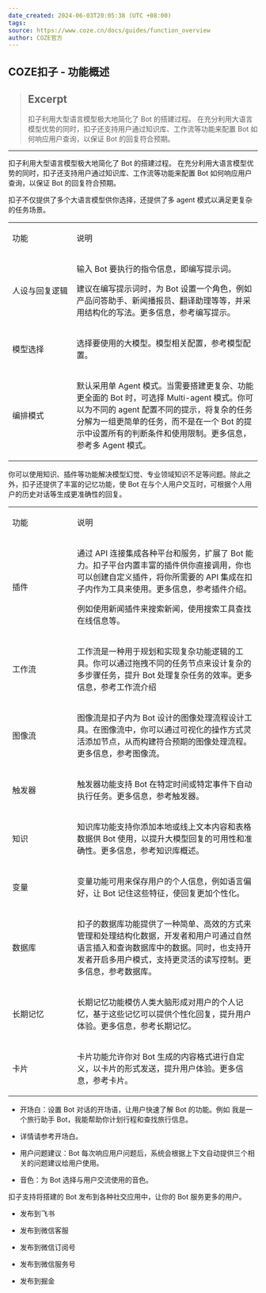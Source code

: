 ```yaml
---
date_created: 2024-06-03T20:05:38 (UTC +08:00)
tags: 
source: https://www.coze.cn/docs/guides/function_overview
author: COZE官方
---
```


## COZE扣子 - 功能概述

> ## Excerpt
> 扣子利用大型语言模型极大地简化了 Bot 的搭建过程。 在充分利用大语言模型优势的同时，扣子还支持用户通过知识库、工作流等功能来配置 Bot 如何响应用户查询，以保证 Bot 的回复符合预期。

---
扣子利用大型语言模型极大地简化了 Bot 的搭建过程。 在充分利用大语言模型优势的同时，扣子还支持用户通过知识库、工作流等功能来配置 Bot 如何响应用户查询，以保证 Bot 的回复符合预期。

扣子不仅提供了多个大语言模型供你选择，还提供了多 agent 模式以满足更复杂的任务场景。



<table data-ace-table-col-widths="161;472"><colgroup><col width="161"><col width="472"></colgroup><tbody><tr><td contenteditable="false"><div data-node="true" data-zone-id="xr110d8un8zca323kpr6gmo1y4y5esb23ohxc1emnr2lrabgktp8i8zmerv1n0o5jfurwi" data-zone-container="*" data-slate-editor="true" data-ace-inner-zone-content-wrapper-zone-id="xr110d8un8zca323kpr6gmo1y4y5esb23ohxc1emnr2lrabgktp8i8zmerv1n0o5jfurwi" contenteditable="false"><p><span data-leaf="true"><span data-string="true">功能</span></span><span data-leaf="true"><span data-string="true" data-enter="true"></span></span></p></div></td><td contenteditable="false"><div data-node="true" data-zone-id="xr110d8un8zca323kpr6gmo1y4y5esb23ohxc1if0grhyv3ol8ou2f3i73n1de8cmhsyac" data-zone-container="*" data-slate-editor="true" data-ace-inner-zone-content-wrapper-zone-id="xr110d8un8zca323kpr6gmo1y4y5esb23ohxc1if0grhyv3ol8ou2f3i73n1de8cmhsyac" contenteditable="false"><p><span data-leaf="true"><span data-string="true">说明</span></span><span data-leaf="true"><span data-string="true" data-enter="true"></span></span></p></div></td></tr><tr><td contenteditable="false"><div data-node="true" data-zone-id="xr1ffigd7iig6k6uoensqyo7g6h88wyhzqdxc1emnr2lrabgktp8i8zmerv1n0o5jfurwi" data-zone-container="*" data-slate-editor="true" data-ace-inner-zone-content-wrapper-zone-id="xr1ffigd7iig6k6uoensqyo7g6h88wyhzqdxc1emnr2lrabgktp8i8zmerv1n0o5jfurwi" contenteditable="false"><p><span data-leaf="true"><span data-string="true">人设与回复逻辑</span></span><span data-leaf="true"><span data-string="true" data-enter="true"></span></span></p></div></td><td contenteditable="false"><div data-zone-id="xr1ffigd7iig6k6uoensqyo7g6h88wyhzqdxc1if0grhyv3ol8ou2f3i73n1de8cmhsyac" data-zone-container="*" data-slate-editor="true" data-ace-inner-zone-content-wrapper-zone-id="xr1ffigd7iig6k6uoensqyo7g6h88wyhzqdxc1if0grhyv3ol8ou2f3i73n1de8cmhsyac" contenteditable="false"><div data-node="true"><p><span data-leaf="true"><span data-string="true">输入 Bot 要执行的指令信息，即编写提示词。</span></span><span data-leaf="true"><span data-string="true" data-enter="true"></span></span></p></div><div data-node="true"><p><span data-leaf="true"><span data-string="true">建议在编写提示词时，为 Bot 设置一个角色，例如产品问答助手、新闻播报员、翻译助理等等，并采用结构化的写法。更多信息，参考</span></span><span data-leaf="true"><span data-rect-container="true"><span data-zero-space="true"></span><span data-fake-text=" " contenteditable="false"><span id="717e7e16-ec7e-4c53-8824-c46327d499e2" title="https://www.coze.cn/docs/guides/prompt"><span>编写提示</span></span></span></span></span><span data-leaf="true"><span data-string="true">。</span></span><span data-leaf="true"><span data-string="true" data-enter="true"></span></span></p></div></div></td></tr><tr><td contenteditable="false"><div data-node="true" data-zone-id="xr1un6sdsv8bp5p34vrmbjjnjo6dg62bpldxc1emnr2lrabgktp8i8zmerv1n0o5jfurwi" data-zone-container="*" data-slate-editor="true" data-ace-inner-zone-content-wrapper-zone-id="xr1un6sdsv8bp5p34vrmbjjnjo6dg62bpldxc1emnr2lrabgktp8i8zmerv1n0o5jfurwi" contenteditable="false"><p><span data-leaf="true"><span data-string="true">模型选择</span></span><span data-leaf="true"><span data-string="true" data-enter="true"></span></span></p></div></td><td contenteditable="false"><div data-node="true" data-zone-id="xr1un6sdsv8bp5p34vrmbjjnjo6dg62bpldxc1if0grhyv3ol8ou2f3i73n1de8cmhsyac" data-zone-container="*" data-slate-editor="true" data-ace-inner-zone-content-wrapper-zone-id="xr1un6sdsv8bp5p34vrmbjjnjo6dg62bpldxc1if0grhyv3ol8ou2f3i73n1de8cmhsyac" contenteditable="false"><p><span data-leaf="true"><span data-string="true">选择要使用的大模型。模型相关配置，参考</span></span><span data-leaf="true"><span data-rect-container="true"><span data-zero-space="true"></span><span data-fake-text=" " contenteditable="false"><span id="3b5cdee9-2b02-452c-9c59-7bf6109855ca" title="https://www.coze.cn/docs/guides/llm"><span>模型配置</span></span></span></span></span><span data-leaf="true"><span data-string="true">。</span></span><span data-leaf="true"><span data-string="true" data-enter="true"></span></span></p></div></td></tr><tr><td contenteditable="false"><div data-node="true" data-zone-id="xr14iuytyuvo5sy85v069naldleqz86fadnxc1emnr2lrabgktp8i8zmerv1n0o5jfurwi" data-zone-container="*" data-slate-editor="true" data-ace-inner-zone-content-wrapper-zone-id="xr14iuytyuvo5sy85v069naldleqz86fadnxc1emnr2lrabgktp8i8zmerv1n0o5jfurwi" contenteditable="false"><p><span data-leaf="true"><span data-string="true">编排模式</span></span><span data-leaf="true"><span data-string="true" data-enter="true"></span></span></p></div></td><td contenteditable="false"><div data-node="true" data-zone-id="xr14iuytyuvo5sy85v069naldleqz86fadnxc1if0grhyv3ol8ou2f3i73n1de8cmhsyac" data-zone-container="*" data-slate-editor="true" data-ace-inner-zone-content-wrapper-zone-id="xr14iuytyuvo5sy85v069naldleqz86fadnxc1if0grhyv3ol8ou2f3i73n1de8cmhsyac" contenteditable="false"><p><span data-leaf="true"><span data-string="true">默认采用单 Agent 模式。当需要搭建更复杂、功能更全面的 Bot 时，可选择 Multi-agent 模式。你可以为不同的 agent 配置不同的提示，将复杂的任务分解为一组更简单的任务，而不是在一个 Bot 的提示中设置所有的判断条件和使用限制。更多信息，参考</span></span><span data-leaf="true"><span data-rect-container="true"><span data-zero-space="true"></span><span data-fake-text=" " contenteditable="false"><span id="c1ac6646-77fa-4e1f-9894-275de7836fee" title="https://www.coze.cn/docs/guides/multiagent"><span>多 Agent 模式</span></span></span></span></span><span data-leaf="true"><span data-string="true">。</span></span><span data-leaf="true"><span data-string="true" data-enter="true"></span></span></p></div></td></tr></tbody></table>



你可以使用知识、插件等功能解决模型幻觉、专业领域知识不足等问题。除此之外，扣子还提供了丰富的记忆功能，使 Bot 在与个人用户交互时，可根据个人用户的历史对话等生成更准确性的回复。



<table data-ace-table-col-widths="161;472"><colgroup><col width="161"><col width="472"></colgroup><tbody><tr><td contenteditable="false"><div data-node="true" data-zone-id="xr1gpr8ypmr69smecett27j8wpu5ebsjif7xc14davn28vaa56k2v4i1r0paajjkw80zll" data-zone-container="*" data-slate-editor="true" data-ace-inner-zone-content-wrapper-zone-id="xr1gpr8ypmr69smecett27j8wpu5ebsjif7xc14davn28vaa56k2v4i1r0paajjkw80zll" contenteditable="false"><p><span data-leaf="true"><span data-string="true">功能</span></span><span data-leaf="true"><span data-string="true" data-enter="true"></span></span></p></div></td><td contenteditable="false"><div data-node="true" data-zone-id="xr1gpr8ypmr69smecett27j8wpu5ebsjif7xc1178ynmmkqb7ra854fnwy6s6kq7qmeve3" data-zone-container="*" data-slate-editor="true" data-ace-inner-zone-content-wrapper-zone-id="xr1gpr8ypmr69smecett27j8wpu5ebsjif7xc1178ynmmkqb7ra854fnwy6s6kq7qmeve3" contenteditable="false"><p><span data-leaf="true"><span data-string="true">说明</span></span><span data-leaf="true"><span data-string="true" data-enter="true"></span></span></p></div></td></tr><tr><td contenteditable="false"><div data-node="true" data-zone-id="xr1duibo5w6cya6w59k0ibg412d8ifacdcsxc14davn28vaa56k2v4i1r0paajjkw80zll" data-zone-container="*" data-slate-editor="true" data-ace-inner-zone-content-wrapper-zone-id="xr1duibo5w6cya6w59k0ibg412d8ifacdcsxc14davn28vaa56k2v4i1r0paajjkw80zll" contenteditable="false"><p><span data-leaf="true"><span data-string="true">插件</span></span><span data-leaf="true"><span data-string="true" data-enter="true"></span></span></p></div></td><td contenteditable="false"><div data-zone-id="xr1duibo5w6cya6w59k0ibg412d8ifacdcsxc1178ynmmkqb7ra854fnwy6s6kq7qmeve3" data-zone-container="*" data-slate-editor="true" data-ace-inner-zone-content-wrapper-zone-id="xr1duibo5w6cya6w59k0ibg412d8ifacdcsxc1178ynmmkqb7ra854fnwy6s6kq7qmeve3" contenteditable="false"><div data-node="true"><p><span data-leaf="true"><span data-string="true">通过 API 连接集成各种平台和服务，扩展了 Bot 能力。扣子平台内置丰富的插件供你直接调用，你也可以创建自定义插件，将你所需要的 API 集成在扣子内作为工具来使用。更多信息，参考</span></span><span data-leaf="true"><span data-rect-container="true"><span data-zero-space="true"></span><span data-fake-text=" " contenteditable="false"><span id="99dee372-7a81-45a8-9cb1-3dbe8d347c03" title="https://www.coze.cn/docs/guides/create_plugin"><span>插件介绍</span></span></span></span></span><span data-leaf="true"><span data-string="true">。</span></span><span data-leaf="true"><span data-string="true" data-enter="true"></span></span></p></div><div data-node="true"><p><span data-leaf="true"><span data-string="true">例如使用新闻插件来搜索新闻，使用搜索工具查找在线信息等。</span></span><span data-leaf="true"><span data-string="true" data-enter="true"></span></span></p></div></div></td></tr><tr><td contenteditable="false"><div data-node="true" data-zone-id="xr1kwv1z5rysq40ssk7muqn4ojhpog8vd6axc14davn28vaa56k2v4i1r0paajjkw80zll" data-zone-container="*" data-slate-editor="true" data-ace-inner-zone-content-wrapper-zone-id="xr1kwv1z5rysq40ssk7muqn4ojhpog8vd6axc14davn28vaa56k2v4i1r0paajjkw80zll" contenteditable="false"><p><span data-leaf="true"><span data-string="true">工作流</span></span><span data-leaf="true"><span data-string="true" data-enter="true"></span></span></p></div></td><td contenteditable="false"><div data-node="true" data-zone-id="xr1kwv1z5rysq40ssk7muqn4ojhpog8vd6axc1178ynmmkqb7ra854fnwy6s6kq7qmeve3" data-zone-container="*" data-slate-editor="true" data-ace-inner-zone-content-wrapper-zone-id="xr1kwv1z5rysq40ssk7muqn4ojhpog8vd6axc1178ynmmkqb7ra854fnwy6s6kq7qmeve3" contenteditable="false"><p><span data-leaf="true"><span data-string="true">工作流是一种用于规划和实现复杂功能逻辑的工具。你可以通过拖拽不同的任务节点来设计复杂的多步骤任务，提升 Bot 处理复杂任务的效率。更多信息，参考</span></span><span data-leaf="true"><span data-rect-container="true"><span data-zero-space="true"></span><span data-fake-text=" " contenteditable="false"><span id="a705a0f2-2d2b-4c48-abdf-dbc1270c2d92" title="https://www.coze.cn/docs/guides/workflow"><span>工作流介绍</span></span></span></span></span><span data-leaf="true"><span data-string="true" data-enter="true"></span></span></p></div></td></tr><tr><td contenteditable="false"><div data-node="true" data-zone-id="xr1o524rubr0tj521s49n9frpbiqg0yw542xc14davn28vaa56k2v4i1r0paajjkw80zll" data-zone-container="*" data-slate-editor="true" data-ace-inner-zone-content-wrapper-zone-id="xr1o524rubr0tj521s49n9frpbiqg0yw542xc14davn28vaa56k2v4i1r0paajjkw80zll" contenteditable="false"><p><span data-leaf="true"><span data-string="true">图像流</span></span><span data-leaf="true"><span data-string="true" data-enter="true"></span></span></p></div></td><td contenteditable="false"><div data-node="true" data-zone-id="xr1o524rubr0tj521s49n9frpbiqg0yw542xc1178ynmmkqb7ra854fnwy6s6kq7qmeve3" data-zone-container="*" data-slate-editor="true" data-ace-inner-zone-content-wrapper-zone-id="xr1o524rubr0tj521s49n9frpbiqg0yw542xc1178ynmmkqb7ra854fnwy6s6kq7qmeve3" contenteditable="false"><p><span data-leaf="true"><span data-string="true">图像流是扣子内为 Bot 设计的图像处理流程设计工具。在图像流中，你可以通过可视化的操作方式灵活添加节点，从而构建符合预期的图像处理流程。更多信息，参考</span></span><span data-leaf="true"><span data-rect-container="true"><span data-zero-space="true"></span><span data-fake-text=" " contenteditable="false"><span id="bc7332c9-049f-4aa0-aebf-557051bfee42" title="https://www.coze.cn/docs/guides/n1j2h6zx"><span>图像流</span></span></span></span></span><span data-leaf="true"><span data-string="true">。</span></span><span data-leaf="true"><span data-string="true" data-enter="true"></span></span></p></div></td></tr><tr><td contenteditable="false"><div data-node="true" data-zone-id="xr12bqrdwozamgc24khblv29v0ysb28or8jxc14davn28vaa56k2v4i1r0paajjkw80zll" data-zone-container="*" data-slate-editor="true" data-ace-inner-zone-content-wrapper-zone-id="xr12bqrdwozamgc24khblv29v0ysb28or8jxc14davn28vaa56k2v4i1r0paajjkw80zll" contenteditable="false"><p><span data-leaf="true"><span data-string="true">触发器</span></span><span data-leaf="true"><span data-string="true" data-enter="true"></span></span></p></div></td><td contenteditable="false"><div data-node="true" data-zone-id="xr12bqrdwozamgc24khblv29v0ysb28or8jxc1178ynmmkqb7ra854fnwy6s6kq7qmeve3" data-zone-container="*" data-slate-editor="true" data-ace-inner-zone-content-wrapper-zone-id="xr12bqrdwozamgc24khblv29v0ysb28or8jxc1178ynmmkqb7ra854fnwy6s6kq7qmeve3" contenteditable="false"><p><span data-leaf="true"><span data-string="true">触发器功能支持 Bot 在特定时间或特定事件下自动执行任务。更多信息，参考</span></span><span data-leaf="true"><span data-rect-container="true"><span data-zero-space="true"></span><span data-fake-text=" " contenteditable="false"><span id="8d5f13c4-3558-4d93-bb65-66fbcee57045" title="https://www.coze.cn/docs/guides/task"><span>触发器</span></span></span></span></span><span data-leaf="true"><span data-string="true">。</span></span><span data-leaf="true"><span data-string="true" data-enter="true"></span></span></p></div></td></tr><tr><td contenteditable="false"><div data-node="true" data-zone-id="xr1uaeheljptp4ey7ebh3zyn74dsaioljulxc14davn28vaa56k2v4i1r0paajjkw80zll" data-zone-container="*" data-slate-editor="true" data-ace-inner-zone-content-wrapper-zone-id="xr1uaeheljptp4ey7ebh3zyn74dsaioljulxc14davn28vaa56k2v4i1r0paajjkw80zll" contenteditable="false"><p><span data-leaf="true"><span data-string="true">知识</span></span><span data-leaf="true"><span data-string="true" data-enter="true"></span></span></p></div></td><td contenteditable="false"><div data-node="true" data-zone-id="xr1uaeheljptp4ey7ebh3zyn74dsaioljulxc1178ynmmkqb7ra854fnwy6s6kq7qmeve3" data-zone-container="*" data-slate-editor="true" data-ace-inner-zone-content-wrapper-zone-id="xr1uaeheljptp4ey7ebh3zyn74dsaioljulxc1178ynmmkqb7ra854fnwy6s6kq7qmeve3" contenteditable="false"><p><span data-leaf="true"><span data-string="true">知识库功能支持你添加本地或线上文本内容和表格数据供 Bot 使用，以提升大模型回复的可用性和准确性。更多信息，参考</span></span><span data-leaf="true"><span data-rect-container="true"><span data-zero-space="true"></span><span data-fake-text=" " contenteditable="false"><span id="2e9673b9-3b37-414b-8e12-08b6d4499ae6" title="https://www.coze.cn/docs/guides/knowledge"><span>知识库概述</span></span></span></span></span><span data-leaf="true"><span data-string="true">。</span></span><span data-leaf="true"><span data-string="true" data-enter="true"></span></span></p></div></td></tr><tr><td contenteditable="false"><div data-node="true" data-zone-id="xr1wogcamzo7pkz4a7vjz97vpbnzcgk884ixc14davn28vaa56k2v4i1r0paajjkw80zll" data-zone-container="*" data-slate-editor="true" data-ace-inner-zone-content-wrapper-zone-id="xr1wogcamzo7pkz4a7vjz97vpbnzcgk884ixc14davn28vaa56k2v4i1r0paajjkw80zll" contenteditable="false"><p><span data-leaf="true"><span data-string="true">变量</span></span><span data-leaf="true"><span data-string="true" data-enter="true"></span></span></p></div></td><td contenteditable="false"><div data-node="true" data-zone-id="xr1wogcamzo7pkz4a7vjz97vpbnzcgk884ixc1178ynmmkqb7ra854fnwy6s6kq7qmeve3" data-zone-container="*" data-slate-editor="true" data-ace-inner-zone-content-wrapper-zone-id="xr1wogcamzo7pkz4a7vjz97vpbnzcgk884ixc1178ynmmkqb7ra854fnwy6s6kq7qmeve3" contenteditable="false"><p><span data-leaf="true"><span data-string="true">变量功能可用来保存用户的个人信息，例如语言偏好，让 Bot 记住这些特征，使回复更加个性化。</span></span><span data-leaf="true"><span data-string="true" data-enter="true"></span></span></p></div></td></tr><tr><td contenteditable="false"><div data-node="true" data-zone-id="xr1e91uj7d46ibh7ykmp3rpl1b8uvhadio6xc14davn28vaa56k2v4i1r0paajjkw80zll" data-zone-container="*" data-slate-editor="true" data-ace-inner-zone-content-wrapper-zone-id="xr1e91uj7d46ibh7ykmp3rpl1b8uvhadio6xc14davn28vaa56k2v4i1r0paajjkw80zll" contenteditable="false"><p><span data-leaf="true"><span data-string="true">数据库</span></span><span data-leaf="true"><span data-string="true" data-enter="true"></span></span></p></div></td><td contenteditable="false"><div data-node="true" data-zone-id="xr1e91uj7d46ibh7ykmp3rpl1b8uvhadio6xc1178ynmmkqb7ra854fnwy6s6kq7qmeve3" data-zone-container="*" data-slate-editor="true" data-ace-inner-zone-content-wrapper-zone-id="xr1e91uj7d46ibh7ykmp3rpl1b8uvhadio6xc1178ynmmkqb7ra854fnwy6s6kq7qmeve3" contenteditable="false"><p><span data-leaf="true"><span data-string="true">扣子的数据库功能提供了一种简单、高效的方式来管理和处理结构化数据，开发者和用户可通过自然语言插入和查询数据库中的数据。同时，也支持开发者开启多用户模式，支持更灵活的读写控制。更多信息，参考</span></span><span data-leaf="true"><span data-rect-container="true"><span data-zero-space="true"></span><span data-fake-text=" " contenteditable="false"><span id="70b48154-be21-4196-b347-0eaaad9f4dbb" title="https://www.coze.cn/docs/guides/database"><span>数据库</span></span></span></span></span><span data-leaf="true"><span data-string="true">。</span></span><span data-leaf="true"><span data-string="true" data-enter="true"></span></span></p></div></td></tr><tr><td contenteditable="false"><div data-node="true" data-zone-id="xr1058pful0ckl0cedawuz8ifl6igg4yy5ixc14davn28vaa56k2v4i1r0paajjkw80zll" data-zone-container="*" data-slate-editor="true" data-ace-inner-zone-content-wrapper-zone-id="xr1058pful0ckl0cedawuz8ifl6igg4yy5ixc14davn28vaa56k2v4i1r0paajjkw80zll" contenteditable="false"><p><span data-leaf="true"><span data-string="true">长期记忆</span></span><span data-leaf="true"><span data-string="true" data-enter="true"></span></span></p></div></td><td contenteditable="false"><div data-node="true" data-zone-id="xr1058pful0ckl0cedawuz8ifl6igg4yy5ixc1178ynmmkqb7ra854fnwy6s6kq7qmeve3" data-zone-container="*" data-slate-editor="true" data-ace-inner-zone-content-wrapper-zone-id="xr1058pful0ckl0cedawuz8ifl6igg4yy5ixc1178ynmmkqb7ra854fnwy6s6kq7qmeve3" contenteditable="false"><p><span data-leaf="true"><span data-string="true">长期记忆功能模仿人类大脑形成对用户的个人记忆，基于这些记忆可以提供个性化回复，提升用户体验。更多信息，参考</span></span><span data-leaf="true"><span data-rect-container="true"><span data-zero-space="true"></span><span data-fake-text=" " contenteditable="false"><span id="e0c42e24-a498-48e2-8dee-59da910fdbaf" title="https://www.coze.cn/docs/guides/long_memory"><span>长期记忆</span></span></span></span></span><span data-leaf="true"><span data-string="true">。</span></span><span data-leaf="true"><span data-string="true" data-enter="true"></span></span></p></div></td></tr><tr><td contenteditable="false"><div data-node="true" data-zone-id="xr1b11thg9esbo7ckpbev78r573chdaujmzxc14davn28vaa56k2v4i1r0paajjkw80zll" data-zone-container="*" data-slate-editor="true" data-ace-inner-zone-content-wrapper-zone-id="xr1b11thg9esbo7ckpbev78r573chdaujmzxc14davn28vaa56k2v4i1r0paajjkw80zll" contenteditable="false"><p><span data-leaf="true"><span data-string="true">卡片</span></span><span data-leaf="true"><span data-string="true" data-enter="true"></span></span></p></div></td><td contenteditable="false"><div data-node="true" data-zone-id="xr1b11thg9esbo7ckpbev78r573chdaujmzxc1178ynmmkqb7ra854fnwy6s6kq7qmeve3" data-zone-container="*" data-slate-editor="true" data-ace-inner-zone-content-wrapper-zone-id="xr1b11thg9esbo7ckpbev78r573chdaujmzxc1178ynmmkqb7ra854fnwy6s6kq7qmeve3" contenteditable="false"><p><span data-leaf="true"><span data-string="true">卡片功能允许你对 Bot 生成的内容格式进行自定义，以卡片的形式发送，提升用户体验。更多信息，参考</span></span><span data-leaf="true"><span data-rect-container="true"><span data-zero-space="true"></span><span data-fake-text=" " contenteditable="false"><span id="283bebc3-2ea0-4286-b039-f98c525d344b" title="https://www.coze.cn/docs/guides/message_card"><span>卡片</span></span></span></span></span><span data-leaf="true"><span data-string="true">。</span></span><span data-leaf="true"><span data-string="true" data-enter="true"></span></span></p></div></td></tr></tbody></table>



-   开场白：设置 Bot 对话的开场语，让用户快速了解 Bot 的功能。例如 我是一个旅行助手 Bot，我能帮助你计划行程和查找旅行信息。

-   详情请参考开场白。

-   用户问题建议：Bot 每次响应用户问题后，系统会根据上下文自动提供三个相关的问题建议给用户使用。

-   音色：为 Bot 选择与用户交流使用的音色。

扣子支持将搭建的 Bot 发布到各种社交应用中，让你的 Bot 服务更多的用户。

-   发布到飞书

-   发布到微信客服

-   发布到微信订阅号

-   发布到微信服务号

-   发布到掘金
